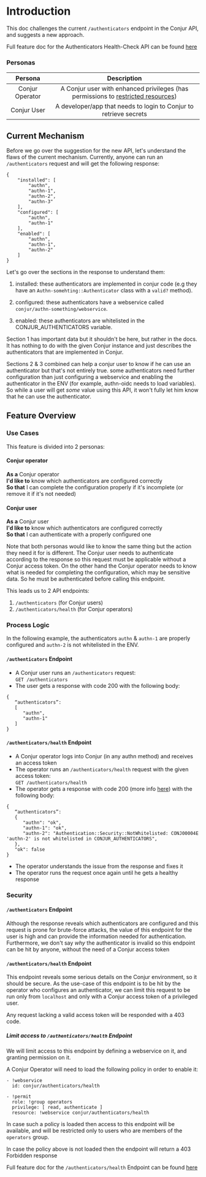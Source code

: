 # Introduction

This doc challenges the current `/authenticators` endpoint in the Conjur API, and
suggests a new approach.

Full feature doc for the Authenticators Health-Check API can be found [here](authenticators_health_api.md)

### Personas

|     **Persona**    |                       **Description**                             |
|:---------------:|:-----------------------------------------------------------------:|
| Conjur Operator | A Conjur user with enhanced privileges (has permissions to [restricted resources](authenticators_api.md#limit-access-to-`/authenticators/health`-endpoint)) |
| Conjur User     | A developer/app that needs to login to Conjur to retrieve secrets |

## Current Mechanism

Before we go over the suggestion for the new API, let's understand the flaws of
the current mechanism. Currently, anyone can run an `/authenticators` request 
and will get the following response:
```
{
    "installed": [
        "authn",
        "authn-1",
        "authn-2",
        "authn-3"
    ],
    "configured": [
        "authn",
        "authn-1"
    ],
    "enabled": [
        "authn",
        "authn-1",
        "authn-2"
    ]
}
```

Let's go over the sections in the response to understand them:

1. installed: these authenticators are implemented in conjur code 
(e.g they have an `Authn-somehting::Authenticator` class with a `valid?` method).

2. configured: these authenticators have a webservice called 
`conjur/authn-something/webservice`.

3. enabled: these authenticators are whitelisted in the CONJUR_AUTHENTICATORS variable.

Section 1 has important data but it shouldn't be here, but rather in the docs. It has
nothing to do with the given Conjur instance and just describes the authenticators that
are implemented in Conjur.

Sections 2 & 3 combined can help a conjur user to know if he can use an authenticator
but that's not entirely true. some authenticators need further configuration than 
just configuring a webservice and enabling the authenticator in the ENV (for example, 
authn-oidc needs to load variables). So while a user will get _some_ value using this API, 
it won't fully let him know that he can use the authenticator.

## Feature Overview 

### Use Cases

This feature is divided into 2 personas:

#### Conjur operator

**As a** Conjur operator\
**I'd like to** know which authenticators are configured correctly\
**So that** I can complete the configuration properly if it's incomplete (or remove
it if it's not needed)

#### Conjur user

**As a** Conjur user\
**I'd like to** know which authenticators are configured correctly\
**So that** I can authenticate with a properly configured one

Note that both personas would like to know the same thing but the action they need
it for is different. The Conjur user needs to authenticate according to the response
so this request must be applicable without a Conjur access token. On the other hand 
the Conjur operator needs to know what is needed for completing the configuration,
which may be sensitive data. So he must be authenticated before calling this endpoint.

This leads us to 2 API endpoints:

1. `/authenticators` (for Conjur users)
2. `/authenticators/health` (for Conjur operators)

### Process Logic

In the following example, the authenticators `authn` & `authn-1` are properly configured
and `authn-2` is not whitelisted in the ENV.

#### `/authenticators` Endpoint

- A Conjur user runs an `/authenticators` request:\
`GET /authenticators`
- The user gets a response with code 200 with the following body:
```
{
   “authenticators”:
   [
      "authn",
      "authn-1"
   ]
}
```

#### `/authenticators/health` Endpoint

- A Conjur operator logs into Conjur (in any authn method) and receives an access token
- The operator runs an `/authenticators/health` request with the given access token:\
`GET /authenticators/health`
- The operator gets a response with code 200 (more info [here](authenticators_health_api.md#response-code-for-unhealthy-authenticators)) with the following body:
```
{
   “authenticators”:
   {
      "authn": "ok",
      "authn-1": "ok",
      "authn-2": "Authentication::Security::NotWhitelisted: CONJ00004E 'authn-2' is not whitelisted in CONJUR_AUTHENTICATORS", 
   },
   "ok": false
}
```
- The operator understands the issue from the response and fixes it
- The operator runs the request once again until he gets a healthy response

### Security

#### `/authenticators` Endpoint

Although the response reveals which authenticators are configured and this request is prone
for brute-force attacks, the value of this endpoint for the user is high and can
provide the information needed for authentication. Furthermore, we don't say _why_
the authenticator is invalid so this endpoint can be hit by anyone,
without the need of a Conjur access token

#### `/authenticators/health` Endpoint

This endpoint reveals some serious details on the Conjur environment, so it should be 
secure. As the use-case of this endpoint is to be hit by the operator who configures an
authenticator, we can limit this request to be run only from `localhost` and only
with a Conjur access token of a privileged user.

Any request lacking a valid access token will be responded with a 403 code.

##### Limit access to `/authenticators/health` Endpoint

We will limit access to this endpoint by defining a webservice on it,
and granting permission on it.

A Conjur Operator will need to load the following policy in order to enable it:
```
- !webservice
  id: conjur/authenticators/health
  
- !permit
  role: !group operators
  privilege: [ read, authenticate ]
  resource: !webservice conjur/authenticators/health
```

In case such a policy is loaded then access to this endpoint will be available, and
will be restricted only to users who are members of the `operators` group. 

In case the policy above is not loaded then the endpoint will return a 403 Forbidden response

Full feature doc for the `/authenticators/health` Endpoint can be found [here](authenticators_health_api.md)